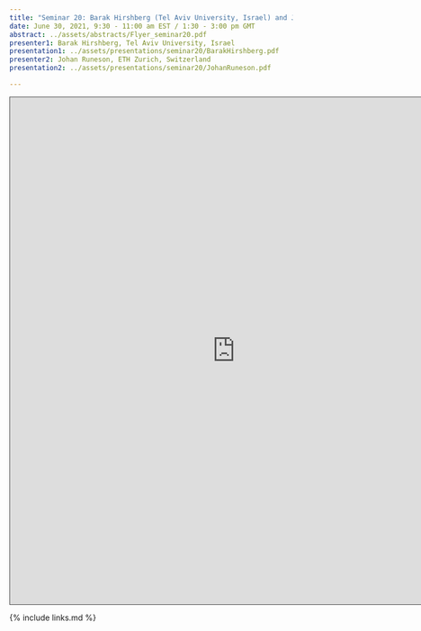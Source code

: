 ```yaml
---
title: "Seminar 20: Barak Hirshberg (Tel Aviv University, Israel) and Johan Runeson (ETH Zurich, Switzerland)"
date: June 30, 2021, 9:30 - 11:00 am EST / 1:30 - 3:00 pm GMT
abstract: ../assets/abstracts/Flyer_seminar20.pdf
presenter1: Barak Hirshberg, Tel Aviv University, Israel
presentation1: ../assets/presentations/seminar20/BarakHirshberg.pdf
presenter2: Johan Runeson, ETH Zurich, Switzerland
presentation2: ../assets/presentations/seminar20/JohanRuneson.pdf

---
```


<iframe src="https://ub.hosted.panopto.com/Panopto/Pages/Embed.aspx?id=cf47ad51-610e-42e3-a490-ad5700f9e77a
&autoplay=false&offerviewer=true&showtitle=true&showbrand=false&captions=false&interactivity=all" height="900" width="800" 
style="border: 1px solid #464646;" allowfullscreen allow="autoplay"></iframe>

{% include links.md %}


